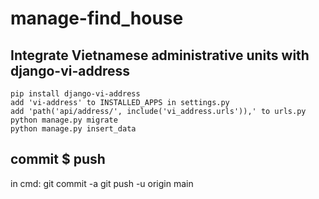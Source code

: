 # manage-find_house
## Integrate Vietnamese administrative units with django-vi-address
    pip install django-vi-address
    add 'vi-address' to INSTALLED_APPS in settings.py
    add 'path('api/address/', include('vi_address.urls')),' to urls.py
    python manage.py migrate
    python manage.py insert_data

## commit $ push
in cmd: 
    git commit -a
    git push -u origin main